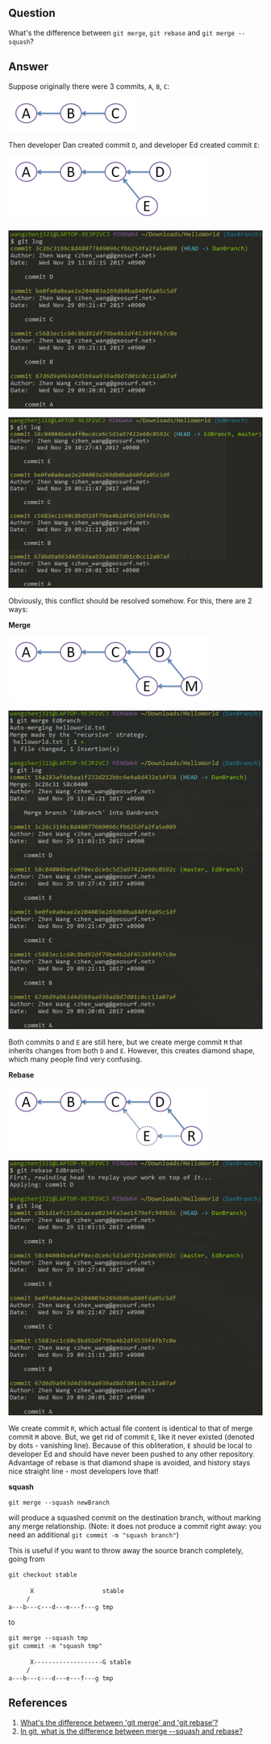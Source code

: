## Question
What's the difference between `git merge`, `git rebase` and `git merge --squash`?

## Answer
Suppose originally there were 3 commits, `A`, `B`, `C`:

![](img/git-merge-rebase-squash/git_log.png?raw=true)

Then developer Dan created commit `D`, and developer Ed created commit `E`:

![](img/git-merge-rebase-squash/git_two_commits_log.png?raw=true)

![](img/git-merge-rebase-squash/git_log_of_DanBranch.png?raw=true)

![](img/git-merge-rebase-squash/git_log_of_EdBranch.png?raw=true)

Obviously, this conflict should be resolved somehow. For this, there are 2 ways:

**Merge**

![](img/git-merge-rebase-squash/git_merge_log.png?raw=true)

![](img/git-merge-rebase-squash/git_log_of_merge.png?raw=true)

Both commits `D` and `E` are still here, but we create merge commit `M` that inherits changes from both `D` and `E`. However, this creates diamond shape, which many people find very confusing.

**Rebase**

![](img/git-merge-rebase-squash/git_rebase_log.png?raw=true)

![](img/git-merge-rebase-squash/git_log_of_rebase.png?raw=true)

We create commit `R`, which actual file content is identical to that of merge commit `M` above. But, we get rid of commit `E`, like it never existed (denoted by dots - vanishing line). Because of this obliteration, `E` should be local to developer Ed and should have never been pushed to any other repository. Advantage of rebase is that diamond shape is avoided, and history stays nice straight line - most developers love that!

**squash**
```
git merge --squash newBranch
```
will produce a squashed commit on the destination branch, without marking any merge relationship. (Note: it does not produce a commit right away: you need an additional `git commit -m "squash branch"`)

This is useful if you want to throw away the source branch completely, going from
```
git checkout stable

      X                   stable
     /                   
a---b---c---d---e---f---g tmp
```
to
```
git merge --squash tmp
git commit -m "squash tmp"

      X-------------------G stable
     /                   
a---b---c---d---e---f---g tmp
```

## References
1. [What's the difference between 'git merge' and 'git rebase'?](https://stackoverflow.com/questions/16666089/whats-the-difference-between-git-merge-and-git-rebase)
2. [In git, what is the difference between merge --squash and rebase?](https://stackoverflow.com/questions/2427238/in-git-what-is-the-difference-between-merge-squash-and-rebase)
